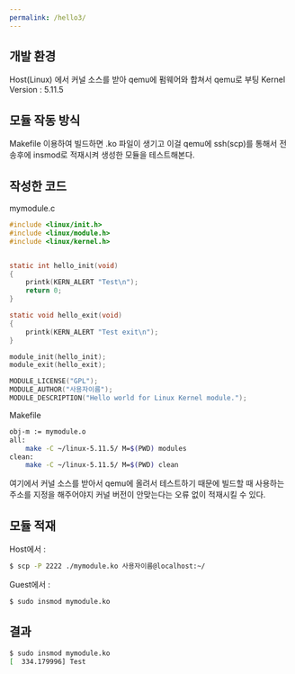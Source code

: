 ```yaml
---
permalink: /hello3/
---
```


## 개발 환경
Host(Linux) 에서 커널 소스를 받아 qemu에 펌웨어와 합쳐서 qemu로 부팅
Kernel Version : 5.11.5

## 모듈 작동 방식
Makefile 이용하여 빌드하면 .ko 파일이 생기고 이걸 qemu에 ssh(scp)를 통해서 전송후에 insmod로 적재시켜 생성한 모듈을 테스트해본다.

## 작성한 코드
mymodule.c
```c
#include <linux/init.h>
#include <linux/module.h>
#include <linux/kernel.h>


static int hello_init(void)
{
    printk(KERN_ALERT "Test\n");
    return 0;
}

static void hello_exit(void)
{
    printk(KERN_ALERT "Test exit\n");
}

module_init(hello_init);
module_exit(hello_exit);

MODULE_LICENSE("GPL");
MODULE_AUTHOR("사용자이름");
MODULE_DESCRIPTION("Hello world for Linux Kernel module.");
```
Makefile
```bash
obj-m := mymodule.o
all:
    make -C ~/linux-5.11.5/ M=$(PWD) modules
clean:
    make -C ~/linux-5.11.5/ M=$(PWD) clean
```
여기에서 커널 소스를 받아서 qemu에 올려서 테스트하기 때문에 빌드할 때 사용하는 주소를 지정을 해주어야지 커널 버전이 안맞는다는 오류 없이 적재시킬 수 있다.

## 모듈 적재
Host에서 :
```bash
$ scp -P 2222 ./mymodule.ko 사용자이름@localhost:~/
```

Guest에서 :
```bash
$ sudo insmod mymodule.ko
```

## 결과
```bash
$ sudo insmod mymodule.ko 
[  334.179996] Test
```
